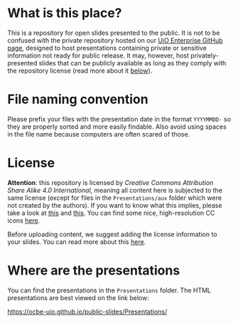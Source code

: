 # What is this place?

This is a repository for open slides presented to the public. It is not to be confused with the private repository hosted on our [UiO Enterprise GitHub page](https://github.uio.no/ocbe/meeting-notes-and-slides), designed to host presentations containing private or sensitive information not ready for public release. It may, however, host privately-presented slides that can be publicly available as long as they comply with the repository license (read more about it [below](#license)).

# File naming convention

Please prefix your files with the presentation date in the format `YYYYMMDD-` so they are properly sorted and more easily findable. Also avoid using spaces in the file name because computers are often scared of those.

# License

**Attention**: this repository is licensed by _Creative Commons Attribution Share Alike 4.0 International_, meaning all content here is subjected to the same license (except for files in the `Presentations/aux` folder which were not created by the authors). If you want to know what this implies, please take a look at [this](https://choosealicense.com/licenses/cc-by-sa-4.0/) and [this](https://creativecommons.org/licenses/by-sa/4.0/). You can find some nice, high-resolution CC icons [here](https://creativecommons.org/about/downloads/).

Before uploading content, we suggest adding the license information to your slides. You can read more about this [here](https://creativecommons.org/choose/results-one?license_code=by-sa&amp;jurisdiction=&amp;version=4.0&amp;lang=en).

# Where are the presentations

You can find the presentations in the `Presentations` folder. The HTML presentations are best viewed on the link below:

https://ocbe-uio.github.io/public-slides/Presentations/
